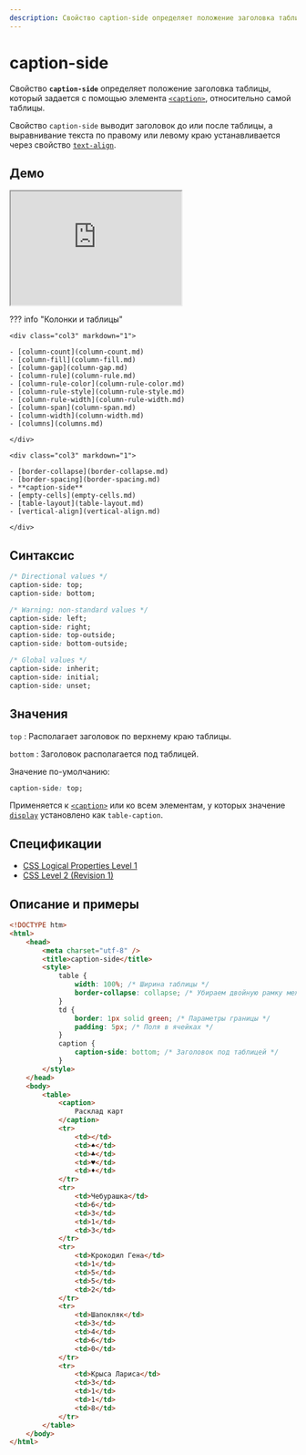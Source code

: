 ```yaml
---
description: Свойство caption-side определяет положение заголовка таблицы, который задается с помощью элемента caption, относительно самой таблицы
---
```


# caption-side

Свойство **`caption-side`** определяет положение заголовка таблицы, который задается с помощью элемента [`<caption>`](../html/caption.md), относительно самой таблицы.

Свойство `caption-side` выводит заголовок до или после таблицы, а выравнивание текста по правому или левому краю устанавливается через свойство [`text-align`](text-align.md).

## Демо

<iframe class="interactive is-default-height" height="200" src="https://interactive-examples.mdn.mozilla.net/pages/css/caption-side.html" title="MDN Web Docs Interactive Example" loading="lazy" data-readystate="complete"></iframe>

??? info "Колонки и таблицы"

    <div class="col3" markdown="1">

    - [column-count](column-count.md)
    - [column-fill](column-fill.md)
    - [column-gap](column-gap.md)
    - [column-rule](column-rule.md)
    - [column-rule-color](column-rule-color.md)
    - [column-rule-style](column-rule-style.md)
    - [column-rule-width](column-rule-width.md)
    - [column-span](column-span.md)
    - [column-width](column-width.md)
    - [columns](columns.md)

    </div>

    <div class="col3" markdown="1">

    - [border-collapse](border-collapse.md)
    - [border-spacing](border-spacing.md)
    - **caption-side**
    - [empty-cells](empty-cells.md)
    - [table-layout](table-layout.md)
    - [vertical-align](vertical-align.md)

    </div>

## Синтаксис

```css
/* Directional values */
caption-side: top;
caption-side: bottom;

/* Warning: non-standard values */
caption-side: left;
caption-side: right;
caption-side: top-outside;
caption-side: bottom-outside;

/* Global values */
caption-side: inherit;
caption-side: initial;
caption-side: unset;
```

## Значения

`top`
: Располагает заголовок по верхнему краю таблицы.

`bottom`
: Заголовок располагается под таблицей.

Значение по-умолчанию:

```css
caption-side: top;
```

Применяется к [`<caption>`](../html/caption.md) или ко всем элементам, у которых значение [`display`](display.md) установлено как `table-caption`.

## Спецификации

-   [CSS Logical Properties Level 1](http://dev.w3.org/csswg/css-logical-props/#caption-side)
-   [CSS Level 2 (Revision 1)](http://www.w3.org/TR/CSS2/tables.html#caption-position)

## Описание и примеры

```html
<!DOCTYPE htm>
<html>
	<head>
		<meta charset="utf-8" />
		<title>caption-side</title>
		<style>
			table {
				width: 100%; /* Ширина таблицы */
				border-collapse: collapse; /* Убираем двойную рамку между ячеек */
			}
			td {
				border: 1px solid green; /* Параметры границы */
				padding: 5px; /* Поля в ячейках */
			}
			caption {
				caption-side: bottom; /* Заголовок под таблицей */
			}
		</style>
	</head>
	<body>
		<table>
			<caption>
				Расклад карт
			</caption>
			<tr>
				<td></td>
				<td>♠</td>
				<td>♣</td>
				<td>♥</td>
				<td>♦</td>
			</tr>
			<tr>
				<td>Чебурашка</td>
				<td>6</td>
				<td>3</td>
				<td>1</td>
				<td>3</td>
			</tr>
			<tr>
				<td>Крокодил Гена</td>
				<td>1</td>
				<td>5</td>
				<td>5</td>
				<td>2</td>
			</tr>
			<tr>
				<td>Шапокляк</td>
				<td>3</td>
				<td>4</td>
				<td>6</td>
				<td>0</td>
			</tr>
			<tr>
				<td>Крыса Лариса</td>
				<td>3</td>
				<td>1</td>
				<td>1</td>
				<td>8</td>
			</tr>
		</table>
	</body>
</html>
```
